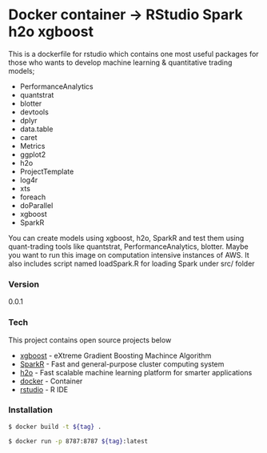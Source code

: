 # Docker container -> RStudio Spark h2o xgboost

This is a dockerfile for rstudio which contains one most useful packages for those who wants to develop machine learning & quantitative trading models;

  - PerformanceAnalytics
  - quantstrat
  - blotter
  - devtools
  - dplyr
  - data.table
  - caret
  - Metrics
  - ggplot2
  - h2o
  - ProjectTemplate
  - log4r
  - xts
  - foreach
  - doParallel
  - xgboost
  - SparkR

You can create models using xgboost, h2o, SparkR and test them using quant-trading tools like quantstrat, PerformanceAnalytics, blotter. Maybe you want to run this image on computation intensive instances of AWS.
It also includes script named loadSpark.R for loading Spark under src/ folder

### Version
0.0.1

### Tech

This project contains open source projects below

* [xgboost] - eXtreme Gradient Boosting Machince Algorithm
* [SparkR] -  Fast and general-purpose cluster computing system
* [h2o] - Fast scalable machine learning platform for smarter applications
* [docker] - Container
* [rstudio] - R IDE

### Installation


```sh
$ docker build -t ${tag} .
```

```sh
$ docker run -p 8787:8787 ${tag}:latest
```

   [xgboost]: <https://github.com/dmlc/xgboost>
   [SparkR]: <https://spark.apache.org/docs/1.6.0/sparkr.html>
   [h2o]: <http://www.h2o.ai/>
   [docker]: <https://www.docker.com/>
   [rstudio]: <https://www.rstudio.com/>
